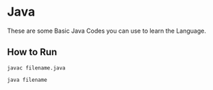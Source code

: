 # Java
These are some Basic Java Codes you can use to learn the Language.

## How to Run
```
javac filename.java
```

```
java filename
```

